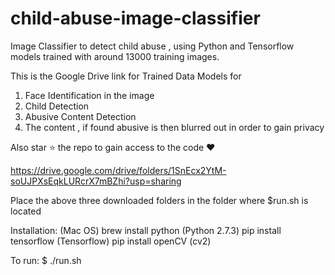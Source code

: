 # child-abuse-image-classifier
Image Classifier to detect child abuse , using Python and Tensorflow models trained with around 13000 training images.

This is the Google Drive link for Trained Data Models for 
  1. Face Identification in the image
  2. Child Detection
  3. Abusive Content Detection
  4. The content , if found abusive is then blurred out in order to gain privacy
  
Also star ⭐️ the repo to gain access to the code ❤️

https://drive.google.com/drive/folders/1SnEcx2YtM-soUJPXsEqkLURcrX7mBZhi?usp=sharing

Place the above three downloaded folders in the folder where $run.sh is located

Installation: (Mac OS)
  brew install python (Python 2.7.3)
  pip install tensorflow (Tensorflow)
  pip install openCV (cv2)

To run:
  $ ./run.sh

